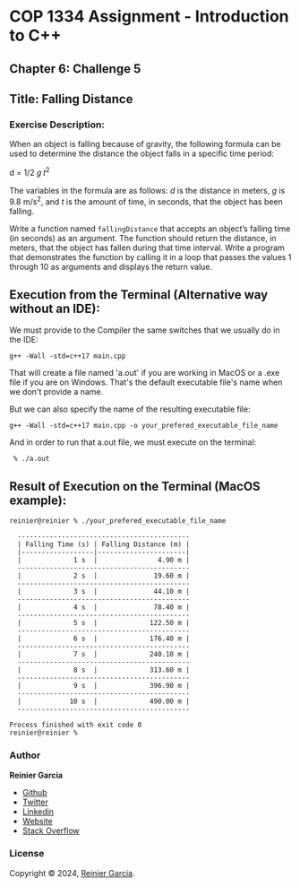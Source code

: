 # COP 1334 Assignment - Introduction to C++

## Chapter 6: Challenge 5

## Title: Falling Distance

### Exercise Description:

When an object is falling because of gravity, the following formula can be used to determine the distance the object falls in a specific time period:

d = 1/2 𝑔 𝑡<sup>2</sup>

The variables in the formula are as follows: _d_ is the distance in meters, _g_ is 9.8 m/s<sup>2</sup>, and _t_ is the amount of time, in seconds, that the object has been falling.

Write a function named `fallingDistance` that accepts an object’s falling time (in seconds) as an argument. The function should return the distance, in meters, that the object has fallen during that time interval. Write a program that demonstrates the function by calling it in a loop that passes the
values 1 through 10 as arguments and displays the return value.

## Execution from the Terminal (Alternative way without an IDE):

We must provide to the Compiler the same switches that we usually do in the IDE:

```terminal
g++ -Wall -std=c++17 main.cpp
```

That will create a file named 'a.out' if you are working in MacOS or a .exe file if you are on Windows. That's the default executable file's name when we don't provide a name.

But we can also specify the name of the resulting executable file:

```terminal
g++ -Wall -std=c++17 main.cpp -o your_prefered_executable_file_name
```

And in order to run that a.out file, we must execute on the terminal:

```terminal
 % ./a.out
```

## Result of Execution on the Terminal (MacOS example):

```terminal
reinier@reinier % ./your_prefered_executable_file_name

  -------------------------------------------
  | Falling Time (s) | Falling Distance (m) |
  |------------------|----------------------|
  |             1 s  |               4.90 m |
  -------------------------------------------
  |             2 s  |              19.60 m |
  -------------------------------------------
  |             3 s  |              44.10 m |
  -------------------------------------------
  |             4 s  |              78.40 m |
  -------------------------------------------
  |             5 s  |             122.50 m |
  -------------------------------------------
  |             6 s  |             176.40 m |
  -------------------------------------------
  |             7 s  |             240.10 m |
  -------------------------------------------
  |             8 s  |             313.60 m |
  -------------------------------------------
  |             9 s  |             396.90 m |
  -------------------------------------------
  |            10 s  |             490.00 m |
  -------------------------------------------
  
Process finished with exit code 0
reinier@reinier % 
```

### Author

**Reinier Garcia**

* [Github](https://github.com/reymillenium)
* [Twitter](https://twitter.com/ReinierGarciaR)
* [Linkedin](https://www.linkedin.com/in/reiniergarcia/)
* [Website](https://www.reiniergarcia.dev/)
* [Stack Overflow](https://stackoverflow.com/users/9616949/reinier-garcia)

### License

Copyright © 2024, [Reinier Garcia](https://github.com/reymillenium).


